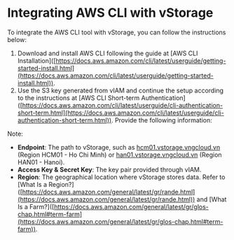 # Integrating AWS CLI with vStorage

To integrate the AWS CLI tool with vStorage, you can follow the instructions below:

1. Download and install AWS CLI following the guide at \[AWS CLI Installation]\([https://docs.aws.amazon.com/cli/latest/userguide/getting-started-install.html](https://docs.aws.amazon.com/cli/latest/userguide/getting-started-install.html)).
2. Use the S3 key generated from vIAM and continue the setup according to the instructions at \[AWS CLI Short-term Authentication]\([https://docs.aws.amazon.com/cli/latest/userguide/cli-authentication-short-term.html](https://docs.aws.amazon.com/cli/latest/userguide/cli-authentication-short-term.html)). Provide the following information:

Note:

* **Endpoint**: The path to vStorage, such as [hcm01.vstorage.vngcloud.vn](http://hcm01.vstorage.vngcloud.vn/) (Region HCM01 - Ho Chi Minh) or [han01.vstorage.vngcloud.vn](http://han01.vstorage.vngcloud.vn/) (Region HAN01 - Hanoi).
* **Access Key & Secret Key**: The key pair provided through vIAM.
* **Region**: The geographical location where vStorage stores data. Refer to \[What Is a Region?]\([https://docs.aws.amazon.com/general/latest/gr/rande.html](https://docs.aws.amazon.com/general/latest/gr/rande.html)) and \[What Is a Farm?]\([https://docs.aws.amazon.com/general/latest/gr/glos-chap.html#term-farm](https://docs.aws.amazon.com/general/latest/gr/glos-chap.html#term-farm)).
